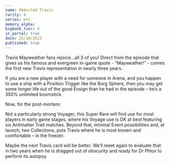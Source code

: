 ```yaml
---
name: Abducted Travis
rarity: 4
series: ent
memory_alpha:
bigbook_tier: 4
in_portal: true
date: 25/10/2023
published: true
---
```


Travis Mayweather fans rejoice...all 3 of you! Direct from the episode that gives us his famous and evergreen in-game quote - “Mayweather!” - comes the first new Travis representation in nearly three years.

If you are a new player with a need for someone in Arena, and you happen to use a ship with a Position Trigger like the Borg Sphere, then you may get some longer life out of the good Ensign than he had in the episode – he’s a 350% unlimited boomstick.

Now, for the post-mortem:

Not a particularly strong Voyager, this Super Rare will find use for most players in early game stages, where his Voyage use is OK at best featuring six Antimatter Trait matches. Beyond that, minimal Event possibilities and, at launch, two Collections, puts Travis where he is most known and comfortable – in the freezer.

Maybe the next Travis card will be better. We’ll meet again to evaluate that in two years when he is dragged out of obscurity and ready for Dr Phlox to perform its autopsy.
